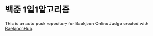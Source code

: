 # 백준 1일1알고리즘
This is an auto push repository for Baekjoon Online Judge created with [BaekjoonHub](https://github.com/BaekjoonHub/BaekjoonHub).

